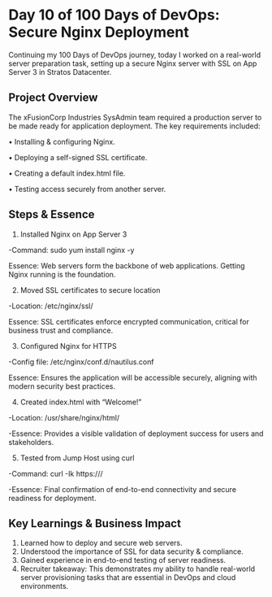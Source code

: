 # Day 10 of 100 Days of DevOps: Secure Nginx Deployment
Continuing my 100 Days of DevOps journey, today I worked on a real-world server preparation task, setting up a secure Nginx server with SSL on App Server 3 in Stratos Datacenter.

## Project Overview
The xFusionCorp Industries SysAdmin team required a production server to be made ready for application deployment. The key requirements included:

•	Installing & configuring Nginx.

•	Deploying a self-signed SSL certificate.

•	Creating a default index.html file.

•	Testing access securely from another server.

## Steps & Essence
1.	Installed Nginx on App Server 3

-Command: sudo yum install nginx -y

Essence: Web servers form the backbone of web applications. Getting Nginx running is the foundation.

2.	Moved SSL certificates to secure location

-Location: /etc/nginx/ssl/

Essence: SSL certificates enforce encrypted communication, critical for business trust and compliance.

3.	Configured Nginx for HTTPS

-Config file: /etc/nginx/conf.d/nautilus.conf

Essence: Ensures the application will be accessible securely, aligning with modern security best practices.

4.	Created index.html with “Welcome!”

-Location: /usr/share/nginx/html/

-Essence: Provides a visible validation of deployment success for users and stakeholders.

5. Tested from Jump Host using curl

-Command: curl -Ik https://<app-server-3-ip>/

-Essence: Final confirmation of end-to-end connectivity and secure readiness for deployment.

## Key Learnings & Business Impact
1. Learned how to deploy and secure web servers.
2. Understood the importance of SSL for data security & compliance.
3. Gained experience in end-to-end testing of server readiness.
4. Recruiter takeaway: This demonstrates my ability to handle real-world server provisioning tasks that are essential in DevOps and cloud environments.
